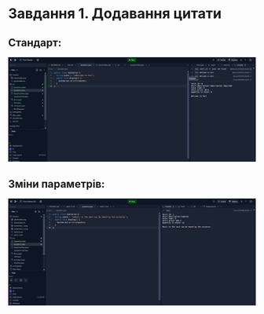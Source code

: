 # Завдання 1. Додавання цитати

## Стандарт:
![alt-///](https://github.com/ppc-ntu-khpi/starter-0Sannya0/blob/main/Solution/Screenshot_1.png?raw=true)
## Зміни параметрів:
![alt-//](https://github.com/ppc-ntu-khpi/starter-0Sannya0/blob/main/Solution/Screenshot_3.png?raw=true)
